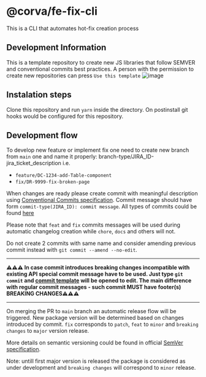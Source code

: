 # @corva/fe-fix-cli

This is a CLI that automates hot-fix creation process

## Development Information
This is a template repository to create new JS libraries that follow SEMVER and conventional commits best practices.
A person with the permission to create new repositories can press `Use this template`
![image](https://user-images.githubusercontent.com/47849720/150311875-5b606555-7f9d-4f21-9bd1-d807393be897.png)

## Instalation steps
Clone this repository and run `yarn` inside the directory. On postinstall git hooks would be configured for this repository.

## Development flow
To develop new feature or implement fix one need to create new branch from `main` one and name it properly: branch-type/JIRA_ID-jira_ticket_description i.e.
* `feature/DC-1234-add-Table-component`
* `fix/DR-9999-fix-broken-page`

When changes are ready please create commit with meaningful description using [Conventional Commits specification](https://www.conventionalcommits.org/en/v1.0.0/). Commit message should have form `commit-type(JIRA_ID): commit message`. All types of commits could be found [here](./git-conventional-commits.json)

Please note that `feat` and `fix` commits messages will be used during automatic changelog creation while `chore`, `docs` and others will not.

Do not create 2 commits with same name and consider amending previous commit instead with `git commit --amend --no-edit`.

---
**⚠⚠⚠ In case commit introduces breaking changes incompatible with existing API special commit message have to be used. Just type `git commit` and [commit template](./scripts/COMMIT_TEMPLATE) will be opened to edit. The main difference with regular commit messages - such commit MUST have footer(s) BREAKING CHANGES⚠⚠⚠**

---

On merging the PR to `main` branch an automatic release flow will be triggered. New package version will be determined based on changes introduced by commit. `fix` corresponds to `patch`, `feat` to `minor` and `breaking changes` to `major` version release.

More details on semantic versioning could be found in official [SemVer specification](https://semver.org/).

Note: untill first major version is released the package is considered as under development and `breaking changes` will correspond to `minor` release.
